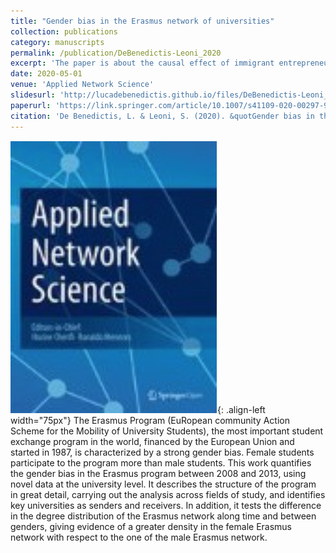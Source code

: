 ```yaml
---
title: "Gender bias in the Erasmus network of universities"
collection: publications
category: manuscripts
permalink: /publication/DeBenedictis-Leoni_2020
excerpt: 'The paper is about the causal effect of immigrant entrepreneurs on trade flows at the province level.'
date: 2020-05-01
venue: 'Applied Network Science'
slidesurl: 'http://lucadebenedictis.github.io/files/DeBenedictis-Leoni_2020-Slides.pdf'
paperurl: 'https://link.springer.com/article/10.1007/s41109-020-00297-9'
citation: 'De Benedictis, L. & Leoni, S. (2020). &quotGender bias in the Erasmus network of universities&quot; <i>Applied Network Science</i>. 150, 557–594'
---
```


![Pub1](/images/ANS.png){: .align-left width="75px"} The Erasmus Program (EuRopean community Action Scheme for the Mobility of University Students), the most important student exchange program in the world, financed by the European Union and started in 1987, is characterized by a strong gender bias. Female students participate to the program more than male students. This work quantifies the gender bias in the Erasmus program between 2008 and 2013, using novel data at the university level. It describes the structure of the program in great detail, carrying out the analysis across fields of study, and identifies key universities as senders and receivers. In addition, it tests the difference in the degree distribution of the Erasmus network along time and between genders, giving evidence of a greater density in the female Erasmus network with respect to the one of the male Erasmus network.
